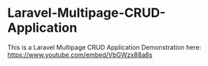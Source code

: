 # Laravel-Multipage-CRUD-Application
This is a Laravel Multipage CRUD Application
Demonstration here: https://www.youtube.com/embed/VbGWzx88a8s

